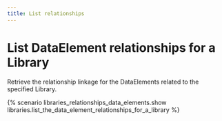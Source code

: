 ```yaml
---
title: List relationships
---
```


# List DataElement relationships for a Library

Retrieve the relationship linkage for the DataElements related to the specified Library.

{% scenario libraries_relationships_data_elements.show libraries.list_the_data_element_relationships_for_a_library %}
